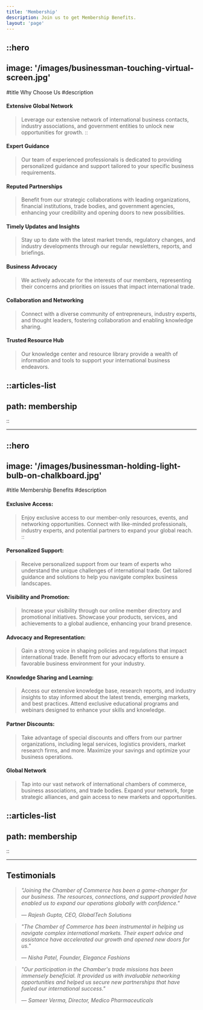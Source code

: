 ```yaml
---
title: 'Membership'
description: Join us to get Membership Benefits.
layout: 'page'
---
```


::hero
---
image: '/images/businessman-touching-virtual-screen.jpg'
---
#title
Why Choose Us
#description
#### Extensive Global Network
> Leverage our extensive network of international business contacts, industry associations, and government entities to unlock new opportunities for growth.
::

#### Expert Guidance
> Our team of experienced professionals is dedicated to providing personalized guidance and support tailored to your specific business requirements.

#### Reputed Partnerships
>Benefit from our strategic collaborations with leading organizations, financial institutions, trade bodies, and government agencies, enhancing your credibility and opening doors to new possibilities.

#### Timely Updates and Insights
> Stay up to date with the latest market trends, regulatory changes, and industry developments through our regular newsletters, reports, and briefings.

#### Business Advocacy
> We actively advocate for the interests of our members, representing their concerns and priorities on issues that impact international trade.

#### Collaboration and Networking
> Connect with a diverse community of entrepreneurs, industry experts, and thought leaders, fostering collaboration and enabling knowledge sharing.

#### Trusted Resource Hub
> Our knowledge center and resource library provide a wealth of information and tools to support your international business endeavors.

::articles-list
---
path: membership
---
::

---

::hero
---
image: '/images/businessman-holding-light-bulb-on-chalkboard.jpg'
---
#title
Membership Benefits
#description
#### Exclusive Access:
> Enjoy exclusive access to our member-only resources, events, and networking opportunities. Connect with like-minded professionals, industry experts, and potential partners to expand your global reach.
::

#### Personalized Support:
> Receive personalized support from our team of experts who understand the unique challenges of international trade. Get tailored guidance and solutions to help you navigate complex business landscapes.

#### Visibility and Promotion:
> Increase your visibility through our online member directory and promotional initiatives. Showcase your products, services, and achievements to a global audience, enhancing your brand presence.

#### Advocacy and Representation:
> Gain a strong voice in shaping policies and regulations that impact international trade. Benefit from our advocacy efforts to ensure a favorable business environment for your industry.

#### Knowledge Sharing and Learning:
> Access our extensive knowledge base, research reports, and industry insights to stay informed about the latest trends, emerging markets, and best practices. Attend exclusive educational programs and webinars designed to enhance your skills and knowledge.

#### Partner Discounts:
> Take advantage of special discounts and offers from our partner organizations, including legal services, logistics providers, market research firms, and more. Maximize your savings and optimize your business operations.

#### Global Network
> Tap into our vast network of international chambers of commerce, business associations, and trade bodies. Expand your network, forge strategic alliances, and gain access to new markets and opportunities.

::articles-list
---
path: membership
---
::

---

## Testimonials

> *"Joining the Chamber of Commerce has been a game-changer for our business. The resources, connections, and support provided have enabled us to expand our operations globally with confidence."*
>
> &mdash; <cite>Rajesh Gupta, CEO, GlobalTech Solutions</cite>

> *"The Chamber of Commerce has been instrumental in helping us navigate complex international markets. Their expert advice and assistance have accelerated our growth and opened new doors for us."*
>
> &mdash; <cite>Nisha Patel, Founder, Elegance Fashions</cite>

> *"Our participation in the Chamber's trade missions has been immensely beneficial. It provided us with invaluable networking opportunities and helped us secure new partnerships that have fueled our international success."*
>
> &mdash; <cite>Sameer Verma, Director, Medico Pharmaceuticals</cite>